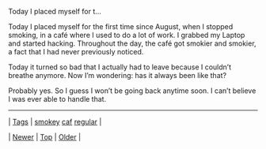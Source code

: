 <!--
title: Today I placed myself for the first time since August, when I stopped smoking, in a caf&eacute; where I used to do a lot of work. I grabbed my Laptop and started hacking. Throughout the day, the caf&eacute; got smokier and smokier, a fact that I had never previously noticed. Today it turned so bad that I actually had to leave because I couldn&rsquo;t breathe anymore. Now I&rsquo;m wondering
date: 2020-06-28T15:27:00.219Z
tags: smokey, caf, regular
-->


Today I placed myself for t...

<p>Today I placed myself for the first time since August, when I stopped smoking, in a café where I used to do a lot of work. I grabbed my Laptop and started hacking. Throughout the day, the café got smokier and smokier, a fact that I had never previously noticed.</p>

<p>Today it turned so bad that I actually had to leave because I couldn&rsquo;t breathe anymore. Now I&rsquo;m wondering: has it always been like that?</p>

<p>Probably yes. So I guess I won&rsquo;t be going back anytime soon. I can&rsquo;t believe I was ever able to handle that.</p>

<!--BOTTOM-POST-NAVIGATION-->
---

| [Tags](tags.md) | [smokey](tag-smokey.md) [caf](tag-caf.md) [regular](tag-regular.md) |

| [Newer](71982696263.md) | [Top](index.md) | [Older](71988763756.md) |